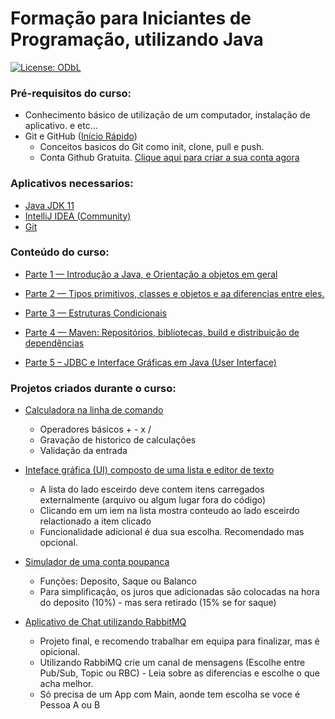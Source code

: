 # Formação para Iniciantes de Programação, utilizando Java
[![License: ODbL](https://img.shields.io/badge/License-PDDL-brightgreen.svg)](https://opendatacommons.org/licenses/pddl/)

### Pré-requisitos do curso:
* Conhecimento básico de utilização de um computador, instalação de aplicativo. e etc...
* Git e GitHub ([Início Rápido](https://docs.github.com/pt/get-started/quickstart/hello-world))
  * Conceitos basicos do Git como init, clone, pull e push.
  * Conta Github Gratuita. [Clique aqui para criar a sua conta agora](https://github.com/signup)

### Aplicativos necessarios:
* [Java JDK 11](https://www.oracle.com/java/technologies/javase-jdk11-downloads.html)
* [IntelliJ IDEA (Community)](https://www.jetbrains.com/pt-br/idea/download/#section=windows)
* [Git](https://git-scm.com/downloads)

### Conteúdo do curso:

* [Parte 1 — Introdução a Java, e Orientação a objetos em geral](p1-introducao.md)


* [Parte 2 — Tipos primitivos, classes e objetos e aa diferencias entre eles.](Parte-2-Tipos-Primitivos.md)


* [Parte 3 — Estruturas Condicionais](Parte-3-Estruturas-Condicionais.md)


* [Parte 4 — Maven: Repositórios, bibliotecas, build e distribuição de dependências](Parte-4-Maven-Bibliotecas.md)


* [Parte 5 – JDBC e Interface Gráficas em Java (User Interface)](Parte-5-JDBC_e_UI.md)

### Projetos criados durante o curso:

* [Calculadora na linha de comando](https://github.com/FreeDevBrasil/java-projeto-calculadora)<br>
  * Operadores básicos +  -  x  /
  * Gravação de historico de calculações
  * Validação da entrada

* [Inteface gráfica (UI) composto de uma lista e editor de texto](https://github.com/FreeDevBrasil/java-projeto-list-text-ui)<br>
  * A lista do lado esceirdo deve contem itens carregados externalmente (arquivo ou algum lugar fora do código)
  * Clicando em um iem na lista mostra conteudo ao lado esceirdo relactionado a item clicado
  * Funcionalidade adicional é dua sua escolha. Recomendado mas opcional.

* [Simulador de uma conta poupanca](https://github.com/FreeDevBrasil/java-projeto-conta-poupanca)<br>
  * Funções: Deposito, Saque ou Balanco
  * Para simplificação, os juros que adicionadas são colocadas na hora do deposito (10%) - mas sera retirado (15% se for saque)

* [Aplicativo de Chat utilizando RabbitMQ](https://github.com/FreeDevBrasil/java-projeto-chat)<br>
  * Projeto final, e recomendo trabalhar em equipa para finalizar, mas é opicional.
  * Utilizando RabbiMQ crie um canal de mensagens (Escolhe entre Pub/Sub, Topic ou RBC) - Leia sobre as diferencias e escolhe o que acha melhor.
  * Só precisa de um App com Main, aonde tem escolha se voce é Pessoa A ou B
  
